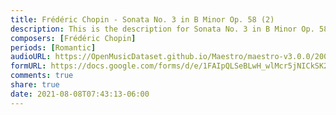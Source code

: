 ```yaml
---
title: Frédéric Chopin - Sonata No. 3 in B Minor Op. 58 (2)
description: This is the description for Sonata No. 3 in B Minor Op. 58 by Frédéric Chopin
composers: [Frédéric Chopin]
periods: [Romantic]
audioURL: https://OpenMusicDataset.github.io/Maestro/maestro-v3.0.0/2004/MIDI-Unprocessed_XP_09_R1_2004_05_ORIG_MID--AUDIO_09_R1_2004_07_Track07_wav.midi
formURL: https://docs.google.com/forms/d/e/1FAIpQLSeBLwH_wlMcr5jNICkSK2kiK8dkmj3SW2gwSiOIFdXP0pADmQ/viewform
comments: true
share: true
date: 2021-08-08T07:43:13-06:00
---
```

